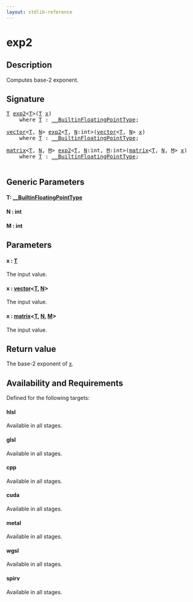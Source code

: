 ```yaml
---
layout: stdlib-reference
---
```


# exp2

## Description

Computes base-2 exponent.



## Signature 

<pre>
<a href="exp2.html#typeparam-T" class="code_type">T</a> <a href="exp2.html">exp2</a>&lt;<a href="exp2.html#typeparam-T" class="code_type">T</a>&gt;(<a href="exp2.html#typeparam-T" class="code_type">T</a> <a href="exp2.html#decl-x" class="code_param">x</a>)
    <span class='code_keyword'>where</span> <a href="exp2.html#typeparam-T" class="code_type">T</a> : <a href="../interfaces/0_builtinfloatingpointtype-029hm/index.html" class="code_type">__BuiltinFloatingPointType</a>;

<a href="../types/vector/index.html" class="code_type">vector</a>&lt;<a href="exp2.html#typeparam-T" class="code_type">T</a>, <a href="exp2.html#decl-N" class="code_var">N</a>&gt; <a href="exp2.html">exp2</a>&lt;<a href="exp2.html#typeparam-T" class="code_type">T</a>, <a href="exp2.html#decl-N" class="code_var">N</a>:<span class="code_keyword">int</span>&gt;(<a href="../types/vector/index.html" class="code_type">vector</a>&lt;<a href="exp2.html#typeparam-T" class="code_type">T</a>, <a href="exp2.html#decl-N" class="code_var">N</a>&gt; <a href="exp2.html#decl-x" class="code_param">x</a>)
    <span class='code_keyword'>where</span> <a href="exp2.html#typeparam-T" class="code_type">T</a> : <a href="../interfaces/0_builtinfloatingpointtype-029hm/index.html" class="code_type">__BuiltinFloatingPointType</a>;

<a href="../types/matrix/index.html" class="code_type">matrix</a>&lt;<a href="exp2.html#typeparam-T" class="code_type">T</a>, <a href="exp2.html#decl-N" class="code_var">N</a>, <a href="exp2.html#decl-M" class="code_var">M</a>&gt; <a href="exp2.html">exp2</a>&lt;<a href="exp2.html#typeparam-T" class="code_type">T</a>, <a href="exp2.html#decl-N" class="code_var">N</a>:<span class="code_keyword">int</span>, <a href="exp2.html#decl-M" class="code_var">M</a>:<span class="code_keyword">int</span>&gt;(<a href="../types/matrix/index.html" class="code_type">matrix</a>&lt;<a href="exp2.html#typeparam-T" class="code_type">T</a>, <a href="exp2.html#decl-N" class="code_var">N</a>, <a href="exp2.html#decl-M" class="code_var">M</a>&gt; <a href="exp2.html#decl-x" class="code_param">x</a>)
    <span class='code_keyword'>where</span> <a href="exp2.html#typeparam-T" class="code_type">T</a> : <a href="../interfaces/0_builtinfloatingpointtype-029hm/index.html" class="code_type">__BuiltinFloatingPointType</a>;

</pre>

## Generic Parameters

####  <a id="typeparam-T"></a>T: [\_\_BuiltinFloatingPointType](../interfaces/0_builtinfloatingpointtype-029hm/index.html)
####  <a id="decl-N"></a>N  : int
####  <a id="decl-M"></a>M  : int

## Parameters

####  <a id="decl-x"></a>x  : [T](exp2.html#typeparam-T)
The input value.

####  <a id="decl-x"></a>x  : [vector](../types/vector/index.html)\<[T](../types/vector/index.html#typeparam-T), [N](../types/vector/index.html#decl-N)\>
The input value.

####  <a id="decl-x"></a>x  : [matrix](../types/matrix/index.html)\<[T](.html), [N](../types/matrix/index.html#decl-N), [M](../types/matrix/index.html#decl-M)\>
The input value.


## Return value
The base-2 exponent of <span class='code'><a href="exp2.html#decl-x" class="code_param">x</a></span>.


## Availability and Requirements

Defined for the following targets:

#### hlsl
Available in all stages.

#### glsl
Available in all stages.

#### cpp
Available in all stages.

#### cuda
Available in all stages.

#### metal
Available in all stages.

#### wgsl
Available in all stages.

#### spirv
Available in all stages.



